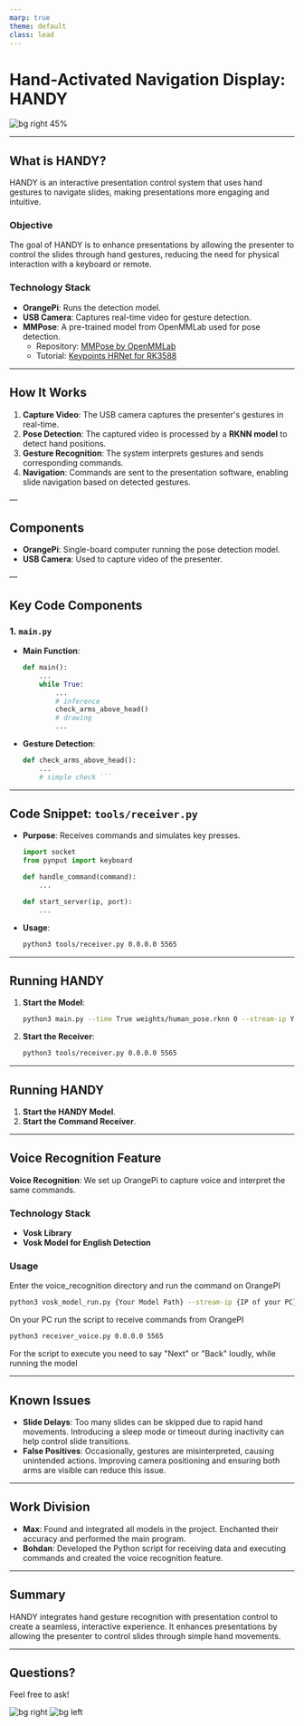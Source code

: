 ```yaml
---
marp: true
theme: default
class: lead
---
```


# Hand-Activated Navigation Display: HANDY

![bg right 45%](https://upload.wikimedia.org/wikipedia/commons/f/f5/PowerPoint_Presentation_Flat_Icon.svg)

---

## What is HANDY?

HANDY is an interactive presentation control system that uses hand gestures to navigate slides, making presentations more engaging and intuitive.

### Objective
The goal of HANDY is to enhance presentations by allowing the presenter to control the slides through hand gestures, reducing the need for physical interaction with a keyboard or remote.

### Technology Stack
- **OrangePi**: Runs the detection model.
- **USB Camera**: Captures real-time video for gesture detection.
- **MMPose**: A pre-trained model from OpenMMLab used for pose detection.
  - Repository: [MMPose by OpenMMLab](https://github.com/open-mmlab/mmpose)
  - Tutorial: [Keypoints HRNet for RK3588](https://github.com/Applied-Deep-Learning-Lab/Keypoints_HRNet_RK3588)

---

## How It Works

1. **Capture Video**: The USB camera captures the presenter's gestures in real-time.
2. **Pose Detection**: The captured video is processed by a **RKNN model** to detect hand positions.
3. **Gesture Recognition**: The system interprets gestures and sends corresponding commands.
4. **Navigation**: Commands are sent to the presentation software, enabling slide navigation based on detected gestures.

—


## Components

- **OrangePi**: Single-board computer running the pose detection model.
- **USB Camera**: Used to capture video of the presenter.

—
## Key Code Components

### 1. `main.py`

- **Main Function**:
  ```python
  def main():
      ...
      while True:
          ...
          # inference
          check_arms_above_head()
          # drawing
          ...
  ```

- **Gesture Detection**:
  ```python
  def check_arms_above_head():
      ...
      # simple check ```
---

## Code Snippet: `tools/receiver.py`

- **Purpose**: Receives commands and simulates key presses.
  
  ```python
  import socket
  from pynput import keyboard

  def handle_command(command):
      ...

  def start_server(ip, port):
      ...
  ```

- **Usage**:
  ```bash
  python3 tools/receiver.py 0.0.0.0 5565
  ```

---

## Running HANDY

1. **Start the Model**:
   ```bash
   python3 main.py --time True weights/human_pose.rknn 0 --stream-ip YOUR_IP --stream-port 5000 --command-port 5565
   ```

2. **Start the Receiver**:
   ```bash
   python3 tools/receiver.py 0.0.0.0 5565
   ```
---


## Running HANDY

1. **Start the HANDY Model**.
2. **Start the Command Receiver**.

---

## Voice Recognition Feature

**Voice Recognition**: We set up OrangePi to capture voice and interpret the same commands.

### Technology Stack
- **Vosk Library**
- **Vosk Model for English Detection**

### Usage

Enter the voice_recognition directory and run the command on OrangePI
```bash 
python3 vosk_model_run.py {Your Model Path} --stream-ip {IP of your PC} --stream-port 5565
```

On your PC run the script to receive commands from OrangePI
```bash
python3 receiver_voice.py 0.0.0.0 5565
```

For the script to execute you need to say "Next" or "Back" loudly, while running the model



---

## Known Issues

* **Slide Delays**: Too many slides can be skipped due to rapid hand movements. Introducing a sleep mode or timeout during inactivity can help control slide transitions.
* **False Positives**: Occasionally, gestures are misinterpreted, causing unintended actions. Improving camera positioning and ensuring both arms are visible can reduce this issue.

---

## Work Division
- **Max**: Found and integrated all models in the project. Enchanted their accuracy and performed the main program.
- **Bohdan**: Developed the Python script for receiving data and executing commands and created the voice recognition feature.


---

## Summary

HANDY integrates hand gesture recognition with presentation control to create a seamless, interactive experience. It enhances presentations by allowing the presenter to control slides through simple hand movements.

---

## Questions?

Feel free to ask!

![bg right](<Screenshot from 2024-08-29 22-16-06.png>)
![bg left](<Screenshot 2024-08-29 at 23.16.57.png>)



